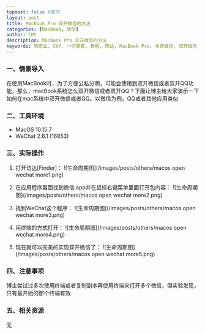 ```yaml
---
topmost: false #置顶
layout: post
title: MacBook Pro 双开微信的方法
categories: [MacBook, 微信]
author: CHY
description: MacBook Pro 双开微信的方法
keywords: 陈宏业, CHY, 一切随猿, 教程, 网站, MacBook Pro, 多开微信, 双开微信
---
```


### 一、情景导入
在使用MacBook时，为了方便公私分明，可能会使用到双开微信或者双开QQ功能，那么，macBook系统怎么双开微信或者双开QQ？下面让博主给大家演示一下如何在mac系统中双开微信或者QQ。以微信为例，QQ或者其他应用类似


### 二、工具环境
+ MacOS 10.15.7
+ WeChat 2.6.1 (16853)

### 三、实际操作
1. 打开访达[Finder]：
![生命周期图](/images/posts/others/macos open wechat more1.png)

1. 在应用程序里面找到微信.app并在鼠标右键菜单里面打开包内容：
![生命周期图](/images/posts/others/macos open wechat more2.png)

1. 找到WeChat这个程序：
![生命周期图](/images/posts/others/macos open wechat more3.png)

1. 用终端的方式打开：
![生命周期图](/images/posts/others/macos open wechat more4.png)

1. 现在就可以完美的实现双开微信了：
![生命周期图](/images/posts/others/macos open wechat more5.png)

### 四、注意事项
博主尝试过多次使用终端或者复制副本再使用终端来打开多个微信，但实验发现，只有最开始的那个终端有效

### 五、相关资源
无

